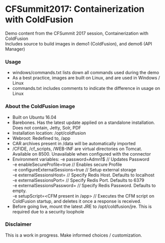 # CFSummit2017: Containerization with ColdFusion #

Demo content from the CFSummit 2017 session, Containerization with ColdFusion    
Includes source to build images in demo1 (ColdFusion), and demo6 (API Manager)

### Usage ###

* windows/commands.txt lists down all commands used during the demo
* As a best practice, images are built on Linux, and are used in Windows / Linux
* commands.txt includes comments to indicate the difference in usage on Linux

### About the ColdFusion image ###    
        
* Built on Ubuntu 16.04 
* Barebones. Has the latest update applied on a standalone installation. Does not contain, Jetty, Solr, PDF   
* Installation location: /opt/coldfusion
* Webroot: Redefined to, /app   
* CAR archives present in /data will be automatically imported
* /CFIDE, /cf_scripts, /WEB-INF are virtual directories on Tomcat. Available on 8500. Unavailable when configured with the connector
* Environment variables:
		-e password=Admn1$                              // Updates Password    
		-e enableSecureProfile=true                     // Enables secure Profile         
		-e configureExternalSessions=true               // Setup external storage        
		-e externalSessionsHost=<REDIS HOST NAME>       // Specify Redis Host. Defaults to localhost       
		-e externalSessionsPort=<REDIS PORT>            // Specify Redis Port. Defaults to 6379          
		-e externalSessionsPassword=<REDIS PASSWORD>    // Specify Redis Password. Defaults to empty.             
		-e setupScript=<CFM present in /app>            // Executes the CFM script on ColdFusion startup, and deletes it once a response is received.      
* <IMPORTANT> Before going live, mount the latest JRE to /opt/coldfusion/jre. This is required due to a security loophole  

### Disclaimer ###
This is a work in progress. Make informed choices / customization.     
